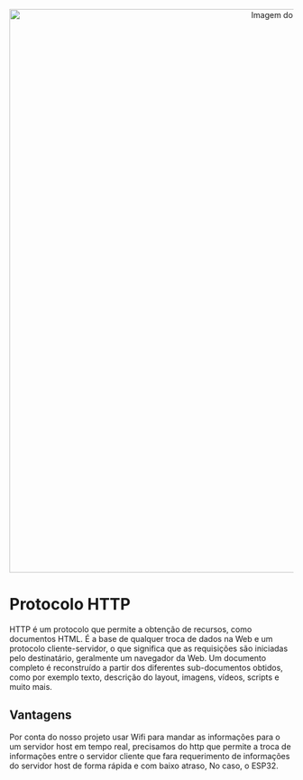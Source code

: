 <p align="center">
    <img src="https://github.com/user-attachments/assets/a62ac44d-dfc9-43a8-b0eb-02b555bd344f" alt="Imagem do computador" width="1000" />
</p>

# Protocolo HTTP

HTTP é um protocolo que permite a obtenção de recursos, como documentos HTML. 
É a base de qualquer troca de dados na Web e um protocolo cliente-servidor, o que significa que as requisições são iniciadas pelo destinatário, geralmente um navegador da Web.
Um documento completo é reconstruído a partir dos diferentes sub-documentos obtidos, como por exemplo texto, descrição do layout, imagens, vídeos, scripts e muito mais.

## Vantagens

Por conta do nosso projeto usar Wifi para mandar as informações para o um servidor host em tempo real, precisamos do http que permite a troca de informações entre o servidor cliente que fara requerimento de informações do servidor host de forma rápida e
com baixo atraso, No caso, o ESP32.

